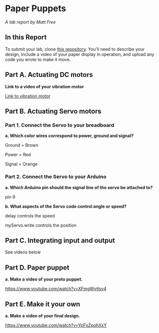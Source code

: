 # Paper Puppets

*A lab report by Matt Free*

## In this Report

To submit your lab, clone [this repository](https://github.com/FAR-Lab/IDD-Fa18-Lab4). You'll need to describe your design, include a video of your paper display in operation, and upload any code you wrote to make it move.

## Part A. Actuating DC motors

**Link to a video of your vibration motor**

[Link to vibration motor](https://www.youtube.com/watch?v=Rb06Dnb1Krk)

## Part B. Actuating Servo motors

### Part 1. Connect the Servo to your breadboard

**a. Which color wires correspond to power, ground and signal?**

Ground = Brown

Power = Red

Signal = Orange

### Part 2. Connect the Servo to your Arduino

**a. Which Arduino pin should the signal line of the servo be attached to?**

pin 9

**b. What aspects of the Servo code control angle or speed?**

delay controls the speed

myServo.write controls the position

## Part C. Integrating input and output

See videos below

## Part D. Paper puppet

**a. Make a video of your proto puppet.**

https://www.youtube.com/watch?v=XFmgWvtlsv4

## Part E. Make it your own

**a. Make a video of your final design.**

https://www.youtube.com/watch?v=YpFxZpohXxY
 
